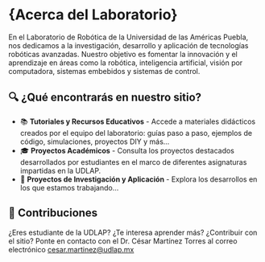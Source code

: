 # {Acerca del Laboratorio}

En el Laboratorio de Robótica de la Universidad de las Américas Puebla, nos dedicamos a la investigación, desarrollo y aplicación de tecnologías robóticas avanzadas. Nuestro objetivo es fomentar la innovación y el aprendizaje en áreas como la robótica, inteligencia artificial, visión por computadora, sistemas embebidos y sistemas de control. 

## 🔍 ¿Qué encontrarás en nuestro sitio?

- 📚 **Tutoriales y Recursos Educativos** - Accede a materiales didácticos creados por el equipo del laboratorio: guías paso a paso, ejemplos de código, simulaciones, proyectos DIY y más...
- 🎓 **Proyectos Académicos** - Consulta los proyectos destacados desarrollados por estudiantes en el marco de diferentes asignaturas impartidas en la UDLAP.
- 🔬 **Proyectos de Investigación y Aplicación** -  Explora los desarrollos en los que estamos trabajando...


## 📝 Contribuciones

¿Eres estudiante de la UDLAP? ¿Te interesa aprender más?  ¿Contribuir con el sitio?
Ponte en contacto con el Dr. César Martínez Torres al correo electrónico cesar.martinez@udlap.mx

